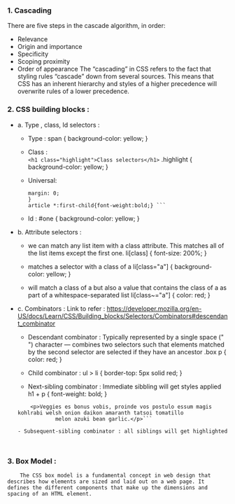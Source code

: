 ###	1. Cascading
There are five steps in the cascade algorithm, in order:
- Relevance
- Origin and importance
- Specificity
- Scoping proximity
- Order of appearance
	The “cascading” in CSS refers to the fact that styling rules “cascade” down from several sources. This means that CSS has an inherent hierarchy and styles of a higher precedence will overwrite rules of a lower precedence.

###	2. CSS building blocks :
- a. Type , class, Id selectors : 
	- Type : 
		span {
 		 background-color: yellow;
		}
   - Class :  
	```<h1 class="highlight">Class selectors</h1>```
	.highlight {
	background-color: yellow;
	}

	- Universal: 
		
		```* {
		margin: 0;
		}
		article *:first-child{font-weight:bold;} ```
	- Id : 
		#one {
		background-color: yellow;
		}

- b. Attribute selectors :
    - we can match any list item with a class attribute. This matches all of the list items except the first one.
	li[class] {
	font-size: 200%;
	}

	- matches a selector with a class of a 
	li[class="a"] {
	background-color: yellow;
	}

	-  will match a class of a but also a value that contains the class of a as part of a whitespace-separated list
	li[class~="a"] {
	color: red;
	}
			
- c. Combinators : Link to refer : https://developer.mozilla.org/en-US/docs/Learn/CSS/Building_blocks/Selectors/Combinators#descendant_combinator
		
	- Descendant combinator : 
	Typically represented by a single space (" ") character — combines two selectors such that elements matched by the second selector are selected if they have an ancestor
	.box p {
	color: red;
	}

	- Child combinator : 
	ul > li {
	border-top: 5px solid red;
	}

	- Next-sibling combinator : Immediate sibbling will get styles applied
	h1 + p {
	font-weight: bold;
	}
	```<h1>A heading</h1>
		<p>Veggies es bonus vobis, proinde vos postulo essum magis kohlrabi welsh onion daikon amaranth tatsoi tomatillo
				melon azuki bean garlic.</p>```

	- Subsequent-sibling combinator : all siblings will get highlighted 
			
			
###	3. Box Model :
		The CSS box model is a fundamental concept in web design that describes how elements are sized and laid out on a web page. It defines the different components that make up the dimensions and spacing of an HTML element.
			
			
